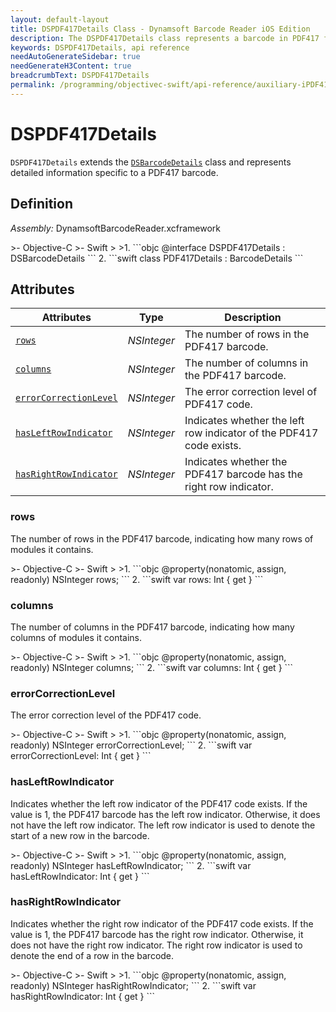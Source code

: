 ```yaml
---
layout: default-layout
title: DSPDF417Details Class - Dynamsoft Barcode Reader iOS Edition
description: The DSPDF417Details class represents a barcode in PDF417 format. It inherits from the DSBarcodeDetails class and contains information about the row count, column count, and error correction level of the barcode.
keywords: DSPDF417Details, api reference
needAutoGenerateSidebar: true
needGenerateH3Content: true
breadcrumbText: DSPDF417Details
permalink: /programming/objectivec-swift/api-reference/auxiliary-iPDF417Details.html
---
```


# DSPDF417Details

`DSPDF417Details` extends the [`DSBarcodeDetails`](barcode-details.md) class and represents detailed information specific to a PDF417 barcode.

## Definition

*Assembly:* DynamsoftBarcodeReader.xcframework

<div class="sample-code-prefix"></div>
>- Objective-C
>- Swift
>
>1. 
```objc
@interface DSPDF417Details : DSBarcodeDetails
```
2. 
```swift
class PDF417Details : BarcodeDetails
```

## Attributes

| Attributes | Type | Description |
| ---------- | ---- | ----------- |
| [`rows`](#rows) | *NSInteger* | The number of rows in the PDF417 barcode. |
| [`columns`](#columns) | *NSInteger* | The number of columns in the PDF417 barcode. |
| [`errorCorrectionLevel`](#errorcorrectionlevel) | *NSInteger* | The error correction level of PDF417 code. |
| [`hasLeftRowIndicator`](#hasleftrowindicator) | *NSInteger* |Indicates whether the left row indicator of the PDF417 code exists. |
| [`hasRightRowIndicator`](#hasrightrowindicator) | *NSInteger* |Indicates whether the PDF417 barcode has the right row indicator. |

### rows

The number of rows in the PDF417 barcode, indicating how many rows of modules it contains.

<div class="sample-code-prefix"></div>
>- Objective-C
>- Swift
>
>1. 
```objc
@property(nonatomic, assign, readonly) NSInteger rows;
```
2. 
```swift
var rows: Int { get }
```

### columns

The number of columns in the PDF417 barcode, indicating how many columns of modules it contains.

<div class="sample-code-prefix"></div>
>- Objective-C
>- Swift
>
>1. 
```objc
@property(nonatomic, assign, readonly) NSInteger columns;
```
2. 
```swift
var columns: Int { get }
```

### errorCorrectionLevel

The error correction level of the PDF417 code.

<div class="sample-code-prefix"></div>
>- Objective-C
>- Swift
>
>1. 
```objc
@property(nonatomic, assign, readonly) NSInteger errorCorrectionLevel;
```
2. 
```swift
var errorCorrectionLevel: Int { get }
```

### hasLeftRowIndicator

Indicates whether the left row indicator of the PDF417 code exists. If the value is 1, the PDF417 barcode has the left row indicator. Otherwise, it does not have the left row indicator. The left row indicator is used to denote the start of a new row in the barcode.

<div class="sample-code-prefix"></div>
>- Objective-C
>- Swift
>
>1. 
```objc
@property(nonatomic, assign, readonly) NSInteger hasLeftRowIndicator;
```
2. 
```swift
var hasLeftRowIndicator: Int { get }
```

### hasRightRowIndicator

Indicates whether the right row indicator of the PDF417 code exists. If the value is 1, the PDF417 barcode has the right row indicator. Otherwise, it does not have the right row indicator. The right row indicator is used to denote the end of a row in the barcode.

<div class="sample-code-prefix"></div>
>- Objective-C
>- Swift
>
>1. 
```objc
@property(nonatomic, assign, readonly) NSInteger hasRightRowIndicator;
```
2. 
```swift
var hasRightRowIndicator: Int { get }
```
